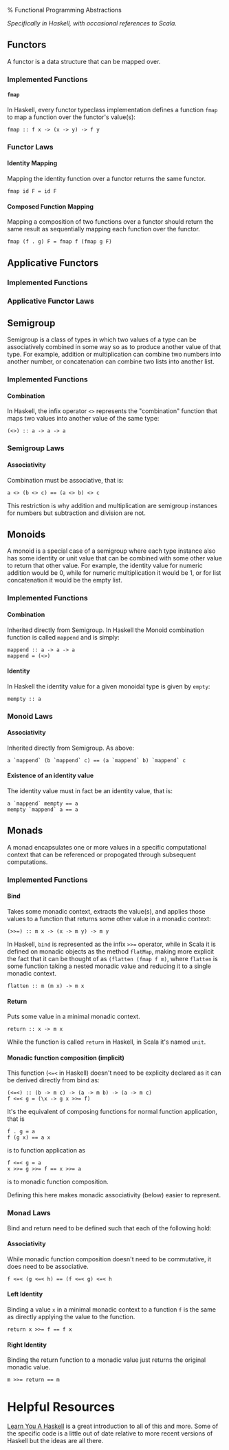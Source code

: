 % Functional Programming Abstractions

_Specifically in Haskell, with occasional references to Scala._

## Functors

A functor is a data structure that can be mapped over.

### Implemented Functions 
#### `fmap`
In Haskell, every functor typeclass implementation defines a function `fmap` to map a function over the functor's value(s):

    fmap :: f x -> (x -> y) -> f y

### Functor Laws
#### Identity Mapping
Mapping the identity function over a functor returns the same functor.

    fmap id F = id F 

#### Composed Function Mapping
Mapping a composition of two functions over a functor should return the same result as sequentially mapping each function over the functor.

    fmap (f . g) F = fmap f (fmap g F)

## Applicative Functors 
### Implemented Functions 
### Applicative Functor Laws


## Semigroup
Semigroup is a class of types in which two values of a type can be associatively combined in some way so as to produce another value of that type. For example, addition or multiplication can combine two numbers into another number, or concatenation can combine two lists into another list.

### Implemented Functions
#### Combination
In Haskell, the infix operator `<>` represents the "combination" function that maps two values into another value of the same type:

	(<>) :: a -> a -> a

### Semigroup Laws
#### Associativity
Combination must be associative, that is:

	a <> (b <> c) == (a <> b) <> c

This restriction is why addition and multiplication are semigroup instances for numbers but subtraction and division are not.

## Monoids 
A monoid is a special case of a semigroup where each type instance also has some identity or unit value that can be combined with some other value to return that other value. For example, the identity value for numeric addition would be 0, while for numeric multiplication it would be 1, or for list concatenation it would be the empty list.

### Implemented Functions
#### Combination
Inherited directly from Semigroup. In Haskell the Monoid combination function is called `mappend` and is simply:
	
	mappend :: a -> a -> a
	mappend = (<>)
	
#### Identity
In Haskell the identity value for a given monoidal type is given by `empty`:

	mempty :: a

### Monoid Laws
#### Associativity
Inherited directly from Semigroup. As above:

	a `mappend` (b `mappend` c) == (a `mappend` b) `mappend` c

#### Existence of an identity value
The identity value must in fact be an identity value, that is:

	a `mappend` mempty == a
	mempty `mappend` a == a

## Monads 

A monad encapsulates one or more values in a specific computational context that can be referenced or propogated through subsequent computations.

### Implemented Functions 
#### Bind
Takes some monadic context, extracts the value(s), and applies those values to a function that returns some other value in a monadic context:

    (>>=) :: m x -> (x -> m y) -> m y

In Haskell, `bind` is represented as the infix `>>=` operator, while in Scala it is defined on monadic objects as the method `flatMap`, making more explicit the fact that it can be thought of as `(flatten (fmap f m)`, where `flatten` is some function taking a nested monadic value and reducing it to a single monadic context.

    flatten :: m (m x) -> m x

#### Return
Puts some value in a minimal monadic context. 

    return :: x -> m x

While the function is called `return` in Haskell, in Scala it's named `unit`.

#### Monadic function composition (implicit)
This function (`<=<` in Haskell) doesn't need to be explicity declared as it can be derived directly from bind as:

    (<=<) :: (b -> m c) -> (a -> m b) -> (a -> m c)
    f <=< g = (\x -> g x >>= f)

It's the equivalent of composing functions for normal function application, that is 

    f . g = a
    f (g x) == a x

is to function application as 

    f <=< g = a
    x >>= g >>= f == x >>= a

is to monadic function composition.

Defining this here makes monadic associativity (below) easier to represent.

### Monad Laws
Bind and return need to be defined such that each of the following hold:

#### Associativity
While monadic function composition doesn't need to be commutative, it does need to be associative.

    f <=< (g <=< h) == (f <=< g) <=< h

#### Left Identity

Binding a value `x` in a minimal monadic context to a function `f` is the same as directly applying the value to the function.

    return x >>= f == f x

#### Right Identity

Binding the return function to a monadic value just returns the original monadic value.

    m >>= return == m

# Helpful Resources

[Learn You A Haskell](http://learnyouahaskell.com/chapters) is a great introduction to all of this and more. Some of the specific code is a little out of date relative to more recent versions of Haskell but the ideas are all there.
